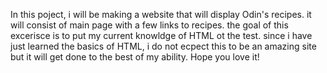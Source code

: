 In this poject, i will be making a website that will display Odin's recipes. it will consist of main page with a few links to recipes. the goal of this excerisce is to put my current knowldge of HTML ot the test. since i have just learned the basics of HTML, i do not ecpect this to be an amazing site but it will get done to the best of my ability. Hope you love it!
